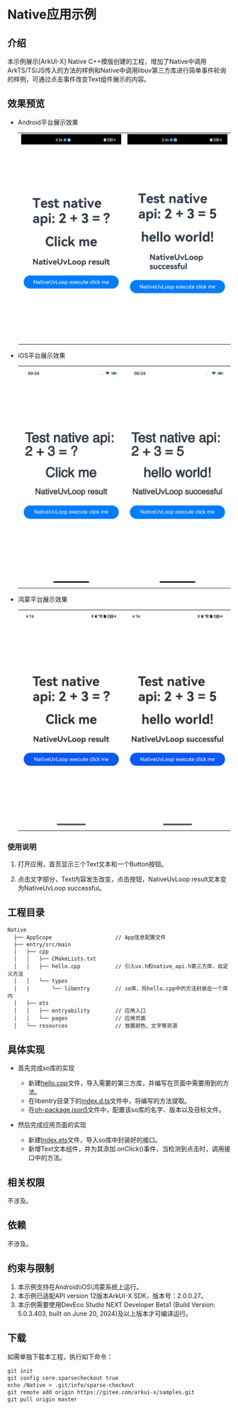 # Native应用示例
## 介绍
本示例展示[ArkUI-X] Native C++模版创建的工程，增加了Native中调用ArkTS/TS/JS传入的方法的样例和Native中调用libuv第三方库进行简单事件轮询的样例，可通过点击事件改变Text组件展示的内容。

## 效果预览

* Android平台展示效果

  <table>
  <tr>
      <td>
          <center>
              <img src="./screenshots/devices/android_main.jpg">
          </center>
      </td>
      <td>
          <center>
              <img src="./screenshots/devices/android_state.jpg">
          </center>
      </td>
  </tr>
  </table> 

* iOS平台展示效果
  
  <table>
  <tr>
      <td>
          <center>
              <img src="./screenshots/devices/ios_main.jpg">
          </center>
      </td>
      <td>
          <center>
              <img src="./screenshots/devices/ios_state.jpg">
          </center>
      </td>
  </tr>
  </table> 
  
* 鸿蒙平台展示效果
  
  <table>
  <tr>
      <td>
          <center>
              <img src="./screenshots/devices/oh_main.jpg">
          </center>
      </td>
      <td>
          <center>
              <img src="./screenshots/devices/oh_state.jpg">
          </center>
      </td>
  </tr>
  </table> 

### 使用说明

1. 打开应用，首页显示三个Text文本和一个Button按钮。

2. 点击文字部分，Text内容发生改变，点击按钮，NativeUvLoop result文本变为NativeUvLoop successful。

## 工程目录

```
Native
  ├── AppScope                    // App信息配置文件
  ├── entry/src/main
  │   ├── cpp
  │   │   ├── CMakeLists.txt
  │   │   ├── hello.cpp           // 引入uv.h和native_api.h第三方库，自定义方法
  |   │   └── types
  │   |       └── libentry        // so库，将hello.cpp中的方法封装在一个库内
  │   ├── ets
  │   │   ├── entryability        // 应用入口
  │   │   └── pages               // 应用页面
  │   └── resources               // 放置颜色、文字等资源
```

## 具体实现

+ 首先完成so库的实现
  - 新建[hello.cpp](entry/src/main/cpp/hello.cpp)文件，导入需要的第三方库，并编写在页面中需要用到的方法。
  - 在libentry目录下的[index.d.ts](entry/src/main/cpp/types/libentry/index.d.ts)文件中，将编写的方法提取。
  - 在[oh-package.json5](entry/src/main/cpp/types/libentry/oh-package.json5)文件中，配置该so库的名字、版本以及目标文件。

+ 然后完成应用页面的实现
  - 新建[Index.ets](entry/src/main/ets/pages/Index.ets)文件，导入so库中封装好的接口。
  - 新增Text文本组件，并为其添加.onClick()事件，当检测到点击时，调用接口中的方法。

## 相关权限

不涉及。

## 依赖

不涉及。

## 约束与限制

1. 本示例支持在Android\iOS\鸿蒙系统上运行。 
2. 本示例已适配API version 12版本ArkUI-X SDK，版本号：2.0.0.27。
3. 本示例需要使用DevEco Studio NEXT Developer Beta1 (Build Version: 5.0.3.403, built on June 20, 2024)及以上版本才可编译运行。

## 下载

如需单独下载本工程，执行如下命令：

```
git init
git config core.sparsecheckout true
echo /Native > .git/info/sparse-checkout
git remote add origin https://gitee.com/arkui-x/samples.git
git pull origin master
```

